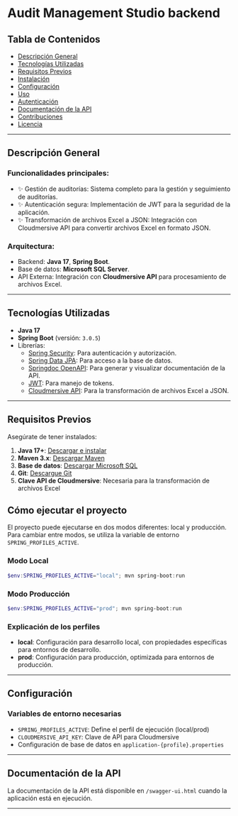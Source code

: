 # Audit Management Studio backend

## Tabla de Contenidos

- [Descripción General](#descripción-general)
- [Tecnologías Utilizadas](#tecnologías-utilizadas)
- [Requisitos Previos](#requisitos-previos)
- [Instalación](#instalación)
- [Configuración](#configuración)
- [Uso](#uso)
- [Autenticación](#autenticación)
- [Documentación de la API](#documentación-de-la-api)
- [Contribuciones](#contribuciones)
- [Licencia](#licencia)

---

## Descripción General

### Funcionalidades principales:

- ✨ Gestión de auditorías: Sistema completo para la gestión y seguimiento de auditorías.
- ✨ Autenticación segura: Implementación de JWT para la seguridad de la aplicación.
- ✨ Transformación de archivos Excel a JSON: Integración con Cloudmersive API para convertir archivos Excel en formato JSON.

### Arquitectura:

- Backend: **Java 17**, **Spring Boot**.
- Base de datos: **Microsoft SQL Server**.
- API Externa: Integración con **Cloudmersive API** para procesamiento de archivos Excel.

---

## Tecnologías Utilizadas

- **Java 17**
- **Spring Boot** (versión: `3.0.5`)
- Librerías:
  - [Spring Security](https://spring.io/projects/spring-security): Para autenticación y autorización.
  - [Spring Data JPA](https://spring.io/projects/spring-data-jpa): Para acceso a la base de datos.
  - [Springdoc OpenAPI](https://springdoc.org/): Para generar y visualizar documentación de la API.
  - [JWT](https://jwt.io/): Para manejo de tokens.
  - [Cloudmersive API](https://cloudmersive.com/): Para la transformación de archivos Excel a JSON.

---

## Requisitos Previos

Asegúrate de tener instalados:

1. **Java 17+**: [Descargar e instalar](https://www.oracle.com/java/technologies/javase-downloads.html)
2. **Maven 3.x**: [Descargar Maven](https://maven.apache.org/download.cgi)
3. **Base de datos**: [Descargar Microsoft SQL](https://www.microsoft.com/es-ar/sql-server/sql-server-downloads)
4. **Git**: [Descargue Git](https://git-scm.com/)
5. **Clave API de Cloudmersive**: Necesaria para la transformación de archivos Excel

## Cómo ejecutar el proyecto

El proyecto puede ejecutarse en dos modos diferentes: local y producción. Para cambiar entre modos, se utiliza la variable de entorno `SPRING_PROFILES_ACTIVE`.

### Modo Local

```powershell
$env:SPRING_PROFILES_ACTIVE="local"; mvn spring-boot:run
```

### Modo Producción

```powershell
$env:SPRING_PROFILES_ACTIVE="prod"; mvn spring-boot:run
```

### Explicación de los perfiles

- **local**: Configuración para desarrollo local, con propiedades específicas para entornos de desarrollo.
- **prod**: Configuración para producción, optimizada para entornos de producción.

---

## Configuración

### Variables de entorno necesarias

- `SPRING_PROFILES_ACTIVE`: Define el perfil de ejecución (local/prod)
- `CLOUDMERSIVE_API_KEY`: Clave de API para Cloudmersive
- Configuración de base de datos en `application-{profile}.properties`

---

## Documentación de la API

La documentación de la API está disponible en `/swagger-ui.html` cuando la aplicación está en ejecución.

---
